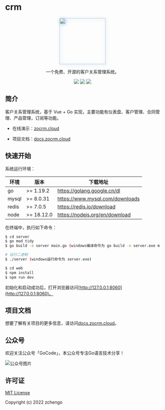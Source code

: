 # crm

<div style="text-align: center;">

<img src="https://docs.zocrm.cloud/logo.svg" style="width: 150px;height: 150px;filter: drop-shadow(2px 2px 6px #79bbff);"/>

<p>一个免费、开源的客户关系管理系统。</p>

<a href="#公众号"><img src="https://img.shields.io/badge/公众号-GoCode-%2302DF6D" /></a>
<a href="https://zocrm.cloud"><img src="https://img.shields.io/badge/在线演示-zocrm.cloud-%230092FF" /></a>
<a href="https://docs.zocrm.cloud"><img src="https://img.shields.io/badge/项目文档-docs.zocrm.cloud-%230092FF" /></a>

</div>

## 简介

客户关系管理系统，基于 Vue + Go 实现，主要功能有仪表盘、客户管理、合同管理、产品管理，订阅等功能。

- 在线演示：[zocrm.cloud](https://zocrm.cloud)

- 项目文档：[docs.zocrm.cloud](https://docs.zocrm.cloud)

## 快速开始

系统运行环境：

| 环境 | 版本 | 下载地址 |
|---|---|---|
| go | >= 1.19.2 | https://golang.google.cn/dl |
| mysql | >= 8.0.31 | https://www.mysql.com/downloads |
| redis | >= 7.0.5 | https://redis.io/download |
| node | >= 18.12.0 | https://nodejs.org/en/download |

在终端中，执行如下命令：

```bash
$ cd server
$ go mod tidy
$ go build -o server main.go (windows编译命令为 go build -o server.exe main.go )

# 运行二进制
$ ./server (windows运行命令为 server.exe)

$ cd web
$ npm install
$ npm run dev
```

初始化和启动成功后，打开浏览器访问[http://127.0.0.1:8060](http://127.0.0.1:8060)。

## 项目文档

想要了解有关项目的更多信息，请访问[docs.zocrm.cloud](https://docs.zocrm.cloud)。

## 公众号

欢迎关注公众号「GoCode」，本公众号专注Go语言技术分享！

![公众号图片](https://docs.zocrm.cloud/gzh_qrcode.jpg)

## 许可证

[MIT License](https://github.com/zchengo/crm/blob/main/LICENSE) 

Copyright (c) 2022 zchengo 